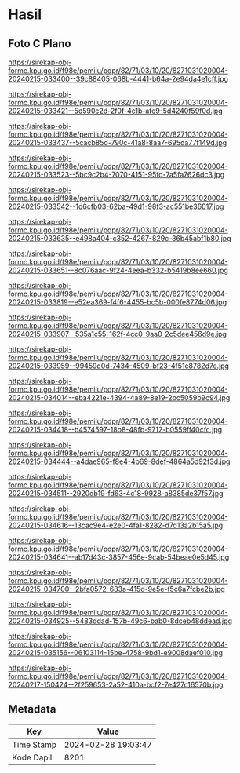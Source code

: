 # Hasil

## Foto C Plano

https://sirekap-obj-formc.kpu.go.id/f98e/pemilu/pdpr/82/71/03/10/20/8271031020004-20240215-033400--39c88405-068b-4441-b64a-2e94da4e1cff.jpg

https://sirekap-obj-formc.kpu.go.id/f98e/pemilu/pdpr/82/71/03/10/20/8271031020004-20240215-033421--5d590c2d-2f0f-4c1b-afe9-5d4240f59f0d.jpg

https://sirekap-obj-formc.kpu.go.id/f98e/pemilu/pdpr/82/71/03/10/20/8271031020004-20240215-033437--5cacb85d-790c-41a8-8aa7-695da77f149d.jpg

https://sirekap-obj-formc.kpu.go.id/f98e/pemilu/pdpr/82/71/03/10/20/8271031020004-20240215-033523--5bc9c2b4-7070-4151-95fd-7a5fa7626dc3.jpg

https://sirekap-obj-formc.kpu.go.id/f98e/pemilu/pdpr/82/71/03/10/20/8271031020004-20240215-033542--1d6cfb03-62ba-49d1-98f3-ac551be36017.jpg

https://sirekap-obj-formc.kpu.go.id/f98e/pemilu/pdpr/82/71/03/10/20/8271031020004-20240215-033635--e498a404-c352-4267-829c-36b45abf1b80.jpg

https://sirekap-obj-formc.kpu.go.id/f98e/pemilu/pdpr/82/71/03/10/20/8271031020004-20240215-033651--8c076aac-9f24-4eea-b332-b5419b8ee660.jpg

https://sirekap-obj-formc.kpu.go.id/f98e/pemilu/pdpr/82/71/03/10/20/8271031020004-20240215-033819--e52ea369-f4f6-4455-bc5b-000fe8774d06.jpg

https://sirekap-obj-formc.kpu.go.id/f98e/pemilu/pdpr/82/71/03/10/20/8271031020004-20240215-033907--535a1c55-162f-4cc0-9aa0-2c5dee456d9e.jpg

https://sirekap-obj-formc.kpu.go.id/f98e/pemilu/pdpr/82/71/03/10/20/8271031020004-20240215-033959--99459d0d-7434-4509-bf23-4f51e8782d7e.jpg

https://sirekap-obj-formc.kpu.go.id/f98e/pemilu/pdpr/82/71/03/10/20/8271031020004-20240215-034014--eba4221e-4394-4a89-8e19-2bc5059b9c94.jpg

https://sirekap-obj-formc.kpu.go.id/f98e/pemilu/pdpr/82/71/03/10/20/8271031020004-20240215-034418--b4574597-18b8-48fb-9712-b0559ff40cfc.jpg

https://sirekap-obj-formc.kpu.go.id/f98e/pemilu/pdpr/82/71/03/10/20/8271031020004-20240215-034444--a4dae965-f8e4-4b69-8def-4864a5d92f3d.jpg

https://sirekap-obj-formc.kpu.go.id/f98e/pemilu/pdpr/82/71/03/10/20/8271031020004-20240215-034511--2920db19-fd63-4c18-9928-a8385de37f57.jpg

https://sirekap-obj-formc.kpu.go.id/f98e/pemilu/pdpr/82/71/03/10/20/8271031020004-20240215-034616--13cac9e4-e2e0-4fa1-8282-d7d13a2b15a5.jpg

https://sirekap-obj-formc.kpu.go.id/f98e/pemilu/pdpr/82/71/03/10/20/8271031020004-20240215-034641--ab17d43c-3857-456e-9cab-54beae0e5d45.jpg

https://sirekap-obj-formc.kpu.go.id/f98e/pemilu/pdpr/82/71/03/10/20/8271031020004-20240215-034700--2bfa0572-683a-415d-9e5e-f5c6a7fcbe2b.jpg

https://sirekap-obj-formc.kpu.go.id/f98e/pemilu/pdpr/82/71/03/10/20/8271031020004-20240215-034925--5483ddad-157b-49c6-bab0-8dceb48ddead.jpg

https://sirekap-obj-formc.kpu.go.id/f98e/pemilu/pdpr/82/71/03/10/20/8271031020004-20240215-035156--06103114-15be-4758-9bd1-e9008daef010.jpg

https://sirekap-obj-formc.kpu.go.id/f98e/pemilu/pdpr/82/71/03/10/20/8271031020004-20240217-150424--2f259653-2a52-410a-bcf2-7e427c16570b.jpg


## Metadata

| Key        | Value               |
| ---------- | ------------------- |
| Time Stamp | 2024-02-28 19:03:47 |
| Kode Dapil | 8201                |




